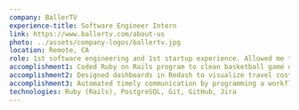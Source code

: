 ```yaml
---
company: BallerTV
experience-title: Software Engineer Intern
link: https://www.ballertv.com/about-us
photo: ../assets/company-logos/ballertv.jpg
location: Remote, CA
role: 1st software engineering and 1st startup experience. Allowed me to learn a lot of new skills by getting my hands dirty and working with a variety of teams. Did backend development on the Engineering team, data analytics and engineering for Product Managers/Leaders, and software engineering and data-centric work with the Automation (Data Science) team.
accomplishment1: Coded Ruby on Rails program to clean basketball game data, extract and calculating statistics, and generate custom headlines for 1 million games with Generative AI API for subscribers, driving product engagement.
accomplishment2: Designed dashboards in Redash to visualize travel cost metrics and asset tracking data, empowering product managers and leaders to make informed cost-saving decisions.
accomplishment3: Automated timely communication by programming a workflow that sends text messages to contractors via the Twilio API and Active Record (Rails) when work schedules change.
technologies: Ruby (Rails), PostgreSQL, Git, GitHub, Jira
---
```


